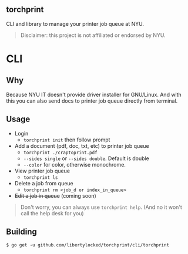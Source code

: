 torchprint
---
CLI and library to manage your printer job queue at NYU.

> Disclaimer: this project is not affiliated or endorsed by NYU.

# CLI
## Why
Because NYU IT doesn't provide driver installer for GNU/Linux. And with this you can also send docs to printer job queue directly from terminal.

## Usage
- Login
  - `torchprint init` then follow prompt
- Add a document (pdf, doc, txt, etc) to printer job queue
  - `torchprint ./craptoprint.pdf`
  - `--sides single` or `--sides double`. Default is double
  - `--color` for color, otherwise monochrome.
- View printer job queue
  - `torchprint ls`
- Delete a job from queue
  - `torchprint rm <job_d or index_in_queue>`
- ~~Edit a job in queue~~ (coming soon)

> Don't worry, you can always use `torchprint help`. (And no it won't call the help desk for you)

## Building
```
$ go get -u github.com/libertylocked/torchprint/cli/torchprint
```
